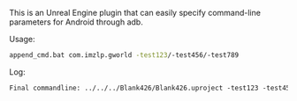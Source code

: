 This is an Unreal Engine plugin that can easily specify command-line parameters for Android through adb.

Usage:

```bash
append_cmd.bat com.imzlp.gworld -test123/-test456/-test789
```

Log:

```txt
Final commandline: ../../../Blank426/Blank426.uproject -test123 -test456 -test789
```

